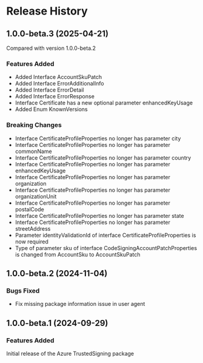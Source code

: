 # Release History
    
## 1.0.0-beta.3 (2025-04-21)
Compared with version 1.0.0-beta.2
    
### Features Added

  - Added Interface AccountSkuPatch
  - Added Interface ErrorAdditionalInfo
  - Added Interface ErrorDetail
  - Added Interface ErrorResponse
  - Interface Certificate has a new optional parameter enhancedKeyUsage
  - Added Enum KnownVersions

### Breaking Changes

  - Interface CertificateProfileProperties no longer has parameter city
  - Interface CertificateProfileProperties no longer has parameter commonName
  - Interface CertificateProfileProperties no longer has parameter country
  - Interface CertificateProfileProperties no longer has parameter enhancedKeyUsage
  - Interface CertificateProfileProperties no longer has parameter organization
  - Interface CertificateProfileProperties no longer has parameter organizationUnit
  - Interface CertificateProfileProperties no longer has parameter postalCode
  - Interface CertificateProfileProperties no longer has parameter state
  - Interface CertificateProfileProperties no longer has parameter streetAddress
  - Parameter identityValidationId of interface CertificateProfileProperties is now required
  - Type of parameter sku of interface CodeSigningAccountPatchProperties is changed from AccountSku to AccountSkuPatch
    
    
## 1.0.0-beta.2 (2024-11-04)

### Bugs Fixed

- Fix missing package information issue in user agent

## 1.0.0-beta.1 (2024-09-29)

### Features Added

Initial release of the Azure TrustedSigning package
